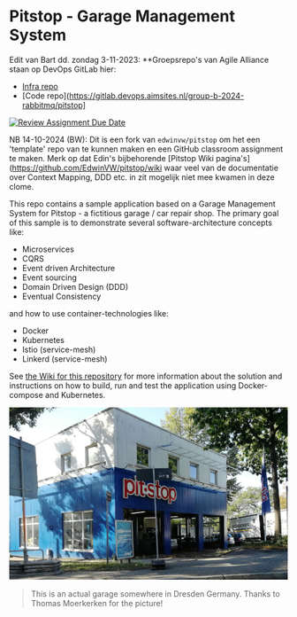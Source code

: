 # Pitstop - Garage Management System

Edit van Bart dd. zondag 3-11-2023: **Groepsrepo's van Agile Alliance staan op DevOps GitLab hier:

- [Infra repo](https://gitlab.devops.aimsites.nl/group-b-2024-rabbitmq/wk-7-8-pitstop-mobiele-werkplaats-infrastructure)
- [Code repo](https://gitlab.devops.aimsites.nl/group-b-2024-rabbitmq/pitstop]

[![Review Assignment Due Date](https://classroom.github.com/assets/deadline-readme-button-22041afd0340ce965d47ae6ef1cefeee28c7c493a6346c4f15d667ab976d596c.svg)](https://classroom.github.com/a/9sebkJQ3)

NB 14-10-2024 (BW): Dit is een fork van `edwinvw/pitstop` om het een 'template' repo van te kunnen maken en een GitHub classroom assignment te maken.
Merk op dat Edin's bijbehorende [Pitstop Wiki pagina's](https://github.com/EdwinVW/pitstop/wiki waar veel van de documentatie over Context Mapping, DDD etc. in zit mogelijk niet mee kwamen in deze clome.

This repo contains a sample application based on a Garage Management System for Pitstop - a fictitious garage / car repair shop. The primary goal of this sample is to demonstrate several software-architecture concepts like:  
* Microservices  
* CQRS  
* Event driven Architecture  
* Event sourcing  
* Domain Driven Design (DDD)  
* Eventual Consistency  

and how to use container-technologies like:

* Docker
* Kubernetes
* Istio (service-mesh)
* Linkerd (service-mesh)

See [the Wiki for this repository](https://github.com/EdwinVW/pitstop/wiki "Pitstop Wiki") for more information about the solution and instructions on how to build, run and test the application using Docker-compose and Kubernetes.

![](pitstop-garage.png)

> This is an actual garage somewhere in Dresden Germany. Thanks to Thomas Moerkerken for the picture!
